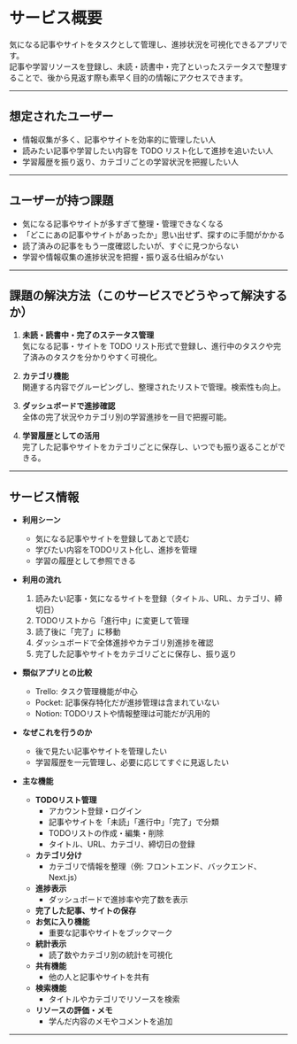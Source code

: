 # サービス概要
気になる記事やサイトをタスクとして管理し、進捗状況を可視化できるアプリです。  
記事や学習リソースを登録し、未読・読書中・完了といったステータスで整理することで、後から見返す際も素早く目的の情報にアクセスできます。

---

## 想定されたユーザー
- 情報収集が多く、記事やサイトを効率的に管理したい人  
- 読みたい記事や学習したい内容を TODO リスト化して進捗を追いたい人  
- 学習履歴を振り返り、カテゴリごとの学習状況を把握したい人  

---

## ユーザーが持つ課題
- 気になる記事やサイトが多すぎて整理・管理できなくなる  
- 「どこにあの記事やサイトがあったか」思い出せず、探すのに手間がかかる  
- 読了済みの記事をもう一度確認したいが、すぐに見つからない  
- 学習や情報収集の進捗状況を把握・振り返る仕組みがない  

---

## 課題の解決方法（このサービスでどうやって解決するか）
1. **未読・読書中・完了のステータス管理**  
   気になる記事・サイトを TODO リスト形式で登録し、進行中のタスクや完了済みのタスクを分かりやすく可視化。  

2. **カテゴリ機能**  
   関連する内容でグルーピングし、整理されたリストで管理。検索性も向上。  

3. **ダッシュボードで進捗確認**  
   全体の完了状況やカテゴリ別の学習進捗を一目で把握可能。  

4. **学習履歴としての活用**  
   完了した記事やサイトをカテゴリごとに保存し、いつでも振り返ることができる。  

---

## サービス情報
- **利用シーン**  
  - 気になる記事やサイトを登録してあとで読む  
  - 学びたい内容をTODOリスト化し、進捗を管理  
  - 学習の履歴として参照できる  

- **利用の流れ**  
  1. 読みたい記事・気になるサイトを登録（タイトル、URL、カテゴリ、締切日）  
  2. TODOリストから「進行中」に変更して管理  
  3. 読了後に「完了」に移動  
  4. ダッシュボードで全体進捗やカテゴリ別進捗を確認  
  5. 完了した記事やサイトをカテゴリごとに保存し、振り返り  

- **類似アプリとの比較**  
  - Trello: タスク管理機能が中心  
  - Pocket: 記事保存特化だが進捗管理は含まれていない  
  - Notion: TODOリストや情報整理は可能だが汎用的  

- **なぜこれを行うのか**  
  - 後で見たい記事やサイトを管理したい  
  - 学習履歴を一元管理し、必要に応じてすぐに見返したい  

- **主な機能**  
  - **TODOリスト管理**  
    - アカウント登録・ログイン  
    - 記事やサイトを「未読」「進行中」「完了」で分類  
    - TODOリストの作成・編集・削除  
    - タイトル、URL、カテゴリ、締切日の登録  
  - **カテゴリ分け**  
    - カテゴリで情報を整理（例: フロントエンド、バックエンド、Next.js）  
  - **進捗表示**  
    - ダッシュボードで進捗率や完了数を表示  
  - **完了した記事、サイトの保存**  
  - **お気に入り機能**  
    - 重要な記事やサイトをブックマーク  
  - **統計表示**  
    - 読了数やカテゴリ別の統計を可視化  
  - **共有機能**  
    - 他の人と記事やサイトを共有  
  - **検索機能**  
    - タイトルやカテゴリでリソースを検索  
  - **リソースの評価・メモ**  
    - 学んだ内容のメモやコメントを追加  

---

